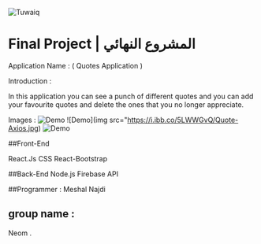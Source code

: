 ![Tuwaiq](https://i.ibb.co/SV2BSn5/tuwaiq.png)


# Final Project | المشروع النهائي

 Application Name : ( Quotes Application ) 

Introduction : 

In this application you can see a punch of different quotes and you can add your favourite quotes and delete the ones that you no longer appreciate.


Images : 
![Demo](https://i.ibb.co/WDT5mLp/Home-Login-Auth.jpg)
![Demo](img src="https://i.ibb.co/5LWWGvQ/Quote-Axios.jpg)
![Demo](https://i.ibb.co/MCmLXsD/Quotes-Edit.jpg)

##Front-End

React.Js
CSS
React-Bootstrap

##Back-End
Node.js
Firebase API

##Programmer : 
Meshal Najdi 

## group name : 
Neom .
  
